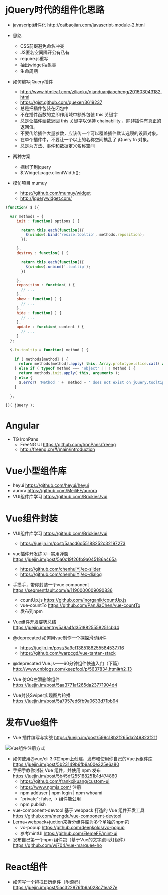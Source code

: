 

# jQuery时代的组件化思路

- javascript组件化 <http://caibaojian.com/javascript-module-2.html>

- 思路

  - CSS前缀避免命名冲突
  - JS匿名空间隔开公有私有
  - require.js重写
  - 抽出widget抽象类
  - 生命周期

- 如何编写jQuery插件

  - <http://www.htmleaf.com/ziliaoku/qianduanjiaocheng/201603043182.html>
  - <https://gist.github.com/quexer/3619237>
  - 总是把插件包装在闭包中
  - 不在插件函数的立即作用域中额外包装 this 关键字
  - 总是让插件函数返回 this 关键字以保持 chainability ，除非插件有真正的返回值。
  - 不要传给插件大量参数，应该传一个可以覆盖插件默认选项的设置对象。
  - 在单个插件中，不要让一个以上的名称空间搞乱了 jQuery.fn 对象。
  - 总是为方法、事件和数据定义名称空间

- 两种方案

  - 捆绑了到jquery
  - $.Widget.page.clientWidth();

- 模仿项目 mumuy

  - <https://github.com/mumuy/widget>
  - <http://jquerywidget.com/>

```javascript
(function( $ ){

  var methods = {
     init : function( options ) {

       return this.each(function(){
         $(window).bind('resize.tooltip', methods.reposition);
       });

     },
     destroy : function( ) {

       return this.each(function(){
         $(window).unbind('.tooltip');
       })

     },
     reposition : function( ) { 
       // ... 
     },
     show : function( ) { 
       // ... 
     },
     hide : function( ) {
       // ... 
     },
     update : function( content ) { 
       // ...
     }
  };

  $.fn.tooltip = function( method ) {
    
    if ( methods[method] ) {
      return methods[method].apply( this, Array.prototype.slice.call( arguments, 1 ));
    } else if ( typeof method === 'object' || ! method ) {
      return methods.init.apply( this, arguments );
    } else {
      $.error( 'Method ' +  method + ' does not exist on jQuery.tooltip' );
    }    
  
  };

})( jQuery );

```

# Angular

- TG IronPans
  - FreeNG UI <https://github.com/IronPans/freeng>
  - <http://freeng.cn/#/main/introduction>


# Vue小型组件库

- heyui https://github.com/heyui/heyui
- aurora https://github.com/MeiliFE/aurora
- VUI组件库学习 <https://github.com/Brickies/vui>

# Vue组件封装

- VUI组件库学习 <https://github.com/Brickies/vui>

  - <https://juejin.im/post/5aacd6d55188252c32197273>
  
- vue插件开发练习--实用弹窗 https://juejin.im/post/5a0c19f26fb9a045186a465a
  - https://github.com/chenhuiYj/ec-slider
  - https://github.com/chenhuiYj/ec-dialog  
- 手摸手，带你封装一个vue component https://segmentfault.com/a/1190000009090836
  - countUp.js https://github.com/inorganik/countUp.js
  - vue-countTo https://github.com/PanJiaChen/vue-countTo
  - 发布到npm
- Vue组件开发姿势总结 https://juejin.im/entry/5a9a4fd3518825558251cbd4
- @deprecated 如何用vue制作一个探探滑动组件

  - <https://juejin.im/post/5a9cf13851882555845377f6>
  - <https://github.com/warpcgd/vue-tantan-stack>
- @deprecated Vue.js——60分钟组件快速入门（下篇） http://www.cnblogs.com/keepfool/p/5637834.html#h2_13  
- Vue 仿QQ左滑删除组件 https://juejin.im/post/5aa3771af265da23771904d4 
- Vue封装Swiper实现图片轮播 https://juejin.im/post/5a7957ed6fb9a0633d71bb94 


# 发布Vue组件

- Vue 插件编写与实战 https://juejin.im/post/599c18b2f265da249823f21f

![Vue组件注册方式](https://user-gold-cdn.xitu.io/2017/8/22/e9fb2fb7216ea9df0f6cb30f39510489?imageView2/0/w/1280/h/960/format/webp/ignore-error/1)

- 如何使用@vue/cli 3.0在npm上创建，发布和使用你自己的Vue.js组件库 https://juejin.im/post/5b23149b6fb9a00e325e6a80
- 手把手教你封装 Vue 组件，并使用 npm 发布 https://juejin.im/post/5b45df255188251b1d474860 
    - https://github.com/frankxjkuang/custom-ui
    - https://www.npmjs.com/ 注册
    - npm adduser | npm login | npm whoami
    -  "private": false, -> 组件能公用
    - npm publish
- vue-component-devtool 基于 webpack 打造的 Vue 组件开发工具 https://github.com/mengdu/vue-component-devtool    
- Lerna+webpack+juction来拆分组件库为多个单独的npm包
    - vc-popup https://github.com/deepkolos/vc-popup
    - 参考mintUI https://github.com/ElemeFE/mint-ui
- 发布自己第一个npm 组件包（基于Vue的文字跑马灯组件）https://github.com/wj704/vue-marquee-ho

# React组件

- 如何写一个拖拽日历组件（附源码） https://juejin.im/post/5ac322876fb9a028c71ea27e